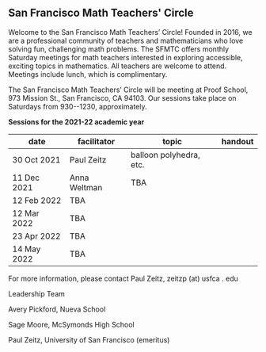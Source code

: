 <h2> San Francisco Math Teachers' Circle</h2>

Welcome to the San Francisco Math Teachers’ Circle! Founded in 2016, we are a professional community of teachers and mathematicians who love solving fun, challenging math problems. The SFMTC offers monthly Saturday meetings for math teachers interested in exploring accessible, exciting topics in mathematics. All teachers are welcome to attend. Meetings include lunch, which is complimentary.



The San Francisco Math Teachers’ Circle will be meeting  at 
Proof School, 973 Mission St., San Francisco, CA 94103.  Our sessions take place on Saturdays from 930--1230, approximately. 





**Sessions for the 2021-22 academic year**

| date  | facilitator   | topic   | handout  |   
|---|---|---|---|
|30 Oct 2021   | Paul Zeitz   | balloon polyhedra, etc.    |   |   
| 11 Dec 2021   | Anna Weltman   | TBA   |  |   
|12 Feb 2022 | TBA   |   |   |   
|12 Mar 2022| TBA|  |  |  
| 23 Apr 2022|TBA| ||
|14 May 2022| TBA|||

For more information, please contact Paul Zeitz, zeitzp (at) usfca . edu

Leadership Team


Avery Pickford, Nueva School

Sage Moore, McSymonds High School

Paul Zeitz, University of San Francisco (emeritus)
